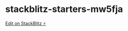# stackblitz-starters-mw5fja

[Edit on StackBlitz ⚡️](https://stackblitz.com/edit/stackblitz-starters-mw5fja)